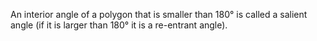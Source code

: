 An interior angle of a polygon that is smaller than 180° is called a
salient angle (if it is larger than 180° it is a re-entrant angle).
